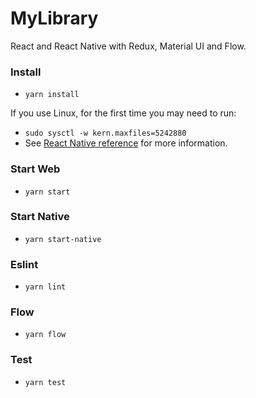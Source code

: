 # MyLibrary
React and React Native with Redux, Material UI and Flow.

### Install

* `yarn install`

If you use Linux, for the first time you may need to run:

* `sudo sysctl -w kern.maxfiles=5242880`
* See [React Native reference](https://github.com/react-community/create-react-native-app) for more information.

### Start Web

* `yarn start`

### Start Native

* `yarn start-native`

### Eslint

* `yarn lint`

### Flow

* `yarn flow`

### Test

* `yarn test`
